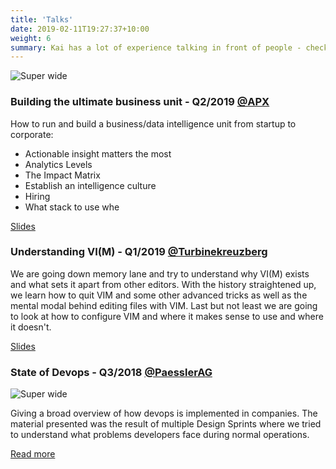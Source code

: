 ```yaml
---
title: 'Talks'
date: 2019-02-11T19:27:37+10:00
weight: 6
summary: Kai has a lot of experience talking in front of people - checkout his recent public talks.
---
```



![Super wide](/images/talks/vim.png#block)
### Building the ultimate business unit - Q2/2019 [@APX](https://twitter.com/joinAPX)
How to run and build a business/data intelligence unit from startup to corporate:

- Actionable insight matters the most
- Analytics Levels 
- The Impact Matrix
- Establish an intelligence culture
- Hiring
- What stack to use whe


[Slides](https://www.slideshare.net/kaikonig/build-the-ultimate-bi-unit)

### Understanding VI(M)  - Q1/2019 [@Turbinekreuzberg](https://twitter.com/turbinekreuzbrg/)
We are going down memory lane and try to understand why VI(M) exists and what sets it apart from other editors. With the history straightened up, we learn how to quit VIM and some other advanced tricks as well as the mental modal behind editing files with VIM. Last but not least we are going to look at how to configure VIM and where it makes sense to use and where it doesn't. 

[Slides](https://www.slideshare.net/kaikonig/understanding-vim)

### State of Devops  - Q3/2018 [@PaesslerAG](https://twitter.com/paesslerAG)

![Super wide](/images/talks/devops.png#block)

Giving a broad overview of how devops is implemented in companies.
The material presented was the result of multiple Design Sprints where we tried to understand what problems developers face during normal operations. 

[Read more](https://web.devopstopologies.com/)
